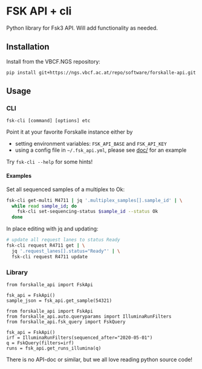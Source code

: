 # FSK API + cli

Python library for Fsk3 API. Will add functionality as needed.

## Installation

Install from the VBCF.NGS repository:

```
pip install git+https://ngs.vbcf.ac.at/repo/software/forskalle-api.git
```

## Usage

### CLI

```
fsk-cli [command] [options] etc
```

Point it at your favorite Forskalle instance either by

- setting environment variables: `FSK_API_BASE` and `FSK_API_KEY`
- using a config file in `~/.fsk_api.yml`, please see [doc/](doc/) for an example

Try `fsk-cli --help` for some hints!

#### Examples

Set all sequenced samples of a multiplex to Ok:

```bash
fsk-cli get-multi M4711 | jq '.multiplex_samples[].sample_id' | \
  while read sample_id; do 
    fsk-cli set-sequencing-status $sample_id --status Ok
  done
```

In place editing with jq and updating:

```bash
# update all request lanes to status Ready
fsk-cli request R4711 get | \
  jq '.request_lanes[].status="Ready"' | \
  fsk-cli request R4711 update
```

### Library

```
from forskalle_api import FskApi

fsk_api = FskApi()
sample_json = fsk_api.get_sample(54321)
```

```
from forskalle_api import FskApi
from forskalle_api.auto.queryparams import IlluminaRunFilters
from forskalle_api.fsk_query import FskQuery

fsk_api = FskApi()
irf = IlluminaRunFilters(sequenced_after="2020-05-01")
q = FskQuery(filters=irf)
runs = fsk_api.get_runs_illumina(q)
```


There is no API-doc or similar, but we all love reading python source code!

